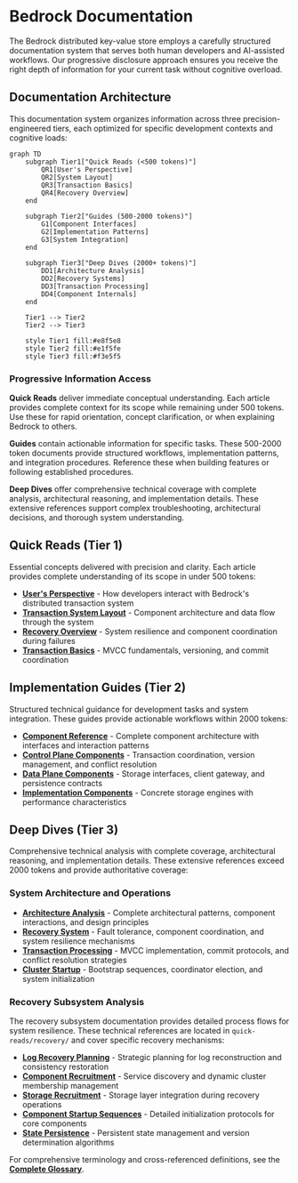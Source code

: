 
# Bedrock Documentation

The Bedrock distributed key-value store employs a carefully structured documentation system that serves both human developers and AI-assisted workflows. Our progressive disclosure approach ensures you receive the right depth of information for your current task without cognitive overload.

## Documentation Architecture

This documentation system organizes information across three precision-engineered tiers, each optimized for specific development contexts and cognitive loads:

```mermaid
graph TD
    subgraph Tier1["Quick Reads (<500 tokens)"]
        QR1[User's Perspective]
        QR2[System Layout]
        QR3[Transaction Basics]
        QR4[Recovery Overview]
    end
    
    subgraph Tier2["Guides (500-2000 tokens)"]
        G1[Component Interfaces]
        G2[Implementation Patterns]
        G3[System Integration]
    end
    
    subgraph Tier3["Deep Dives (2000+ tokens)"]
        DD1[Architecture Analysis]
        DD2[Recovery Systems]
        DD3[Transaction Processing]
        DD4[Component Internals]
    end
    
    Tier1 --> Tier2
    Tier2 --> Tier3
    
    style Tier1 fill:#e8f5e8
    style Tier2 fill:#e1f5fe
    style Tier3 fill:#f3e5f5
```

### Progressive Information Access

**Quick Reads** deliver immediate conceptual understanding. Each article provides complete context for its scope while remaining under 500 tokens. Use these for rapid orientation, concept clarification, or when explaining Bedrock to others.

**Guides** contain actionable information for specific tasks. These 500-2000 token documents provide structured workflows, implementation patterns, and integration procedures. Reference these when building features or following established procedures.

**Deep Dives** offer comprehensive technical coverage with complete analysis, architectural reasoning, and implementation details. These extensive references support complex troubleshooting, architectural decisions, and thorough system understanding.

## Quick Reads (Tier 1)

Essential concepts delivered with precision and clarity. Each article provides complete understanding of its scope in under 500 tokens:

- **[User's Perspective](quick-reads/users-perspective.md)** - How developers interact with Bedrock's distributed transaction system
- **[Transaction System Layout](quick-reads/transaction-system-layout.md)** - Component architecture and data flow through the system
- **[Recovery Overview](quick-reads/recovery.md)** - System resilience and component coordination during failures  
- **[Transaction Basics](quick-reads/transactions.md)** - MVCC fundamentals, versioning, and commit coordination

## Implementation Guides (Tier 2)

Structured technical guidance for development tasks and system integration. These guides provide actionable workflows within 2000 tokens:

- **[Component Reference](components/README.md)** - Complete component architecture with interfaces and interaction patterns
- **[Control Plane Components](components/control-plane/)** - Transaction coordination, version management, and conflict resolution
- **[Data Plane Components](components/data-plane/)** - Storage interfaces, client gateway, and persistence contracts
- **[Implementation Components](components/implementations/)** - Concrete storage engines with performance characteristics

## Deep Dives (Tier 3)

Comprehensive technical analysis with complete coverage, architectural reasoning, and implementation details. These extensive references exceed 2000 tokens and provide authoritative coverage:

### System Architecture and Operations

- **[Architecture Analysis](deep-dives/architecture.md)** - Complete architectural patterns, component interactions, and design principles
- **[Recovery System](deep-dives/recovery.md)** - Fault tolerance, component coordination, and system resilience mechanisms  
- **[Transaction Processing](deep-dives/transactions.md)** - MVCC implementation, commit protocols, and conflict resolution strategies
- **[Cluster Startup](deep-dives/cluster-startup.md)** - Bootstrap sequences, coordinator election, and system initialization

### Recovery Subsystem Analysis

The recovery subsystem documentation provides detailed process flows for system resilience. These technical references are located in `quick-reads/recovery/` and cover specific recovery mechanisms:

- **[Log Recovery Planning](quick-reads/recovery/log-recovery-planning.md)** - Strategic planning for log reconstruction and consistency restoration
- **[Component Recruitment](quick-reads/recovery/log-recruitment.md)** - Service discovery and dynamic cluster membership management
- **[Storage Recruitment](quick-reads/recovery/storage-recruitment.md)** - Storage layer integration during recovery operations
- **[Component Startup Sequences](quick-reads/recovery/sequencer-startup.md)** - Detailed initialization protocols for core components
- **[State Persistence](quick-reads/recovery/persistence.md)** - Persistent state management and version determination algorithms

For comprehensive terminology and cross-referenced definitions, see the **[Complete Glossary](glossary.md)**.
